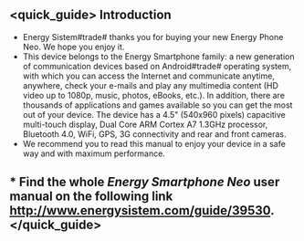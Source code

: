 ## <quick_guide> Introduction

* Energy Sistem#trade# thanks you for buying your new Energy Phone Neo. We hope you enjoy it.
* This device belongs to the Energy Smartphone family:  a new generation of communication devices
based on Android#trade# operating system, with which you can access the Internet and communicate anytime, 
anywhere, check your e-mails and play any multimedia content (HD video
up to 1080p, music, photos, eBooks, etc.).
In addition, there are thousands of applications and games available so you can get the most out of your 
device.
The device has a 4.5" (540x960 pixels) capacitive multi-touch display, Dual Core ARM Cortex
A7 1.3GHz processor, Bluetooth 4.0, WiFi, GPS, 3G connectivity and rear and front cameras.
* We recommend you to read this manual to enjoy your device in a safe way and 
with maximum performance.

## <unique> * Find the whole *Energy Smartphone Neo* user manual on the following link   http://www.energysistem.com/guide/39530. </unique> </quick_guide>
